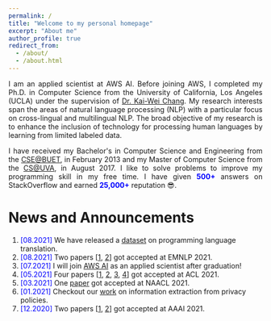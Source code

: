 ```yaml
---
permalink: /
title: "Welcome to my personal homepage"
excerpt: "About me"
author_profile: true
redirect_from: 
  - /about/
  - /about.html
---
```


<p align="justify">
I am an applied scientist at AWS AI. Before joining AWS, I completed my Ph.D. in Computer Science from the University of California, Los Angeles (UCLA) under the supervision of <a href="http://web.cs.ucla.edu/~kwchang/">Dr. Kai-Wei Chang</a>.
<!--   Previously I was a Ph.D. student at the <a href="http://www.cs.virginia.edu/">CS@UVA</a> from August 2015 to August 2017. In fall 2017, I moved to UCLA with my advisor <a href="http://web.cs.ucla.edu/~kwchang/">Dr. Kai-Wei Chang</a>.  -->
  My research interests span the areas of natural language processing (NLP) with a particular focus on cross-lingual and multilingual NLP.
<!--   My research efforts strike to develop computational algorithms that (1) reduce the amount of labeled data required to train NLP models from scratch; and (2) adapt to new domains and languages with fewer labeled examples. -->
  The broad objective of my research is to enhance the inclusion of technology for processing human languages by learning from limited labeled data.
<!-- Learning universal language representations utilizing data from heterogeneous sources, designing new learning objective to bridge the gap between different learning signals, and developing flexible model architectures to enable cross-domain and cross-language transfer is the fundamental objective of my research. My doctoral thesis is on transfer learning for low-resource natural language processing (NLP). -->
<!--   During my Ph.D., I got the opportunity to work as a research intern at Facebook AI (Summer 2020), Yahoo Research (Summer 2019), Microsoft Research (Summer 2018), and @WalmartLabs (Summer 2016). -->
</p>

<p align="justify">
I have received my Bachelor's in Computer Science and Engineering from the <a href="http://cse.buet.ac.bd/">CSE@BUET</a>, in February 2013 and my Master of 
  Computer Science from the <a href="http://www.cs.virginia.edu/">CS@UVA</a>, in August 2017. I like to solve problems to improve my programming skill in my 
  free time. I have given <b><font color="blue">500+</font></b> answers on StackOverflow and earned 
  <b><font color="blue">25,000+</font></b> reputation 😎.
</p>

<!--
<p align="justify">
  <b><font color="red">I am currently looking for full time research position in industry.</font></b>
</p>
-->


News and Announcements
======
1. <span style="color:blue">[08.2021] </span> We have released a [dataset](https://arxiv.org/abs/2108.11590) on programming language translation.
1. <span style="color:blue">[08.2021] </span> Two papers [[1](https://arxiv.org/abs/2104.08645), [2](https://arxiv.org/abs/2108.11601)] got accepted at EMNLP 2021.
1. <span style="color:blue">[07.2021] </span> I will join [AWS AI](https://aws.amazon.com/ai/) as an applied scientist after graduation!
1. <span style="color:blue">[05.2021] </span> Four papers [[1](https://arxiv.org/abs/2106.02134), [2](https://arxiv.org/abs/2008.01739), [3](https://arxiv.org/abs/2101.00123), [4](https://arxiv.org/abs/2105.14220)] got accepted at ACL 2021.
1. <span style="color:blue">[03.2021] </span> One [paper](https://arxiv.org/abs/2103.06333) got accepted at NAACL 2021.
1. <span style="color:blue">[01.2021] </span> Checkout our <a href="https://arxiv.org/abs/2101.00123">work</a> on information extraction from privacy policies.
1. <span style="color:blue">[12.2020] </span> Two papers [[1](https://arxiv.org/abs/2010.03009), [2](https://arxiv.org/abs/2012.07701)] got accepted at AAAI 2021.


<!---
1. <span style="color:blue">[08.2020] </span>  Checkout our <a href="https://arxiv.org/abs/2008.01739">work</a> on keyphrase generation.
1. <span style="color:blue">[06.2020] </span>  I joined Facebook AI for Summer, 2020.
1. <span style="color:blue">[04.2020] </span>  Our <a href='https://wasiahmad.github.io/files/publications/2020/transformer_for_code_summ.pdf' target="_blank">paper</a> on code summarization got accepted to ACL 2020.
1. <span style="color:blue">[08.2019] </span>  One <a href="https://arxiv.org/abs/1909.09265">paper</a> got accepted at CoNLL, 2019.
1. <span style="color:blue">[06.2019] </span>  I joined Yahoo Research (Verizon Media) for Summer, 2019.
1. <span style="color:blue">[04.2019] </span>  One <a href="https://dl.acm.org/citation.cfm?doid=3331184.3331246">paper</a> got accepted at SIGIR, 2019.
1. <span style="color:blue">[02.2019] </span>  One <a href="https://arxiv.org/pdf/1811.00570.pdf">paper</a> got accepted at NAACL, 2019.
--->

